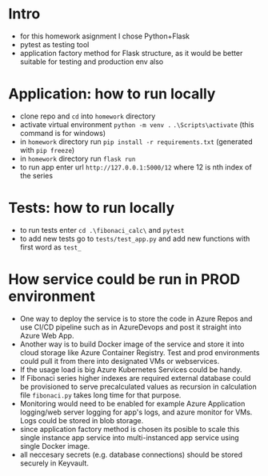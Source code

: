 # Intro

- for this homework asignment I chose Python+Flask
- pytest as testing tool
- application factory method for Flask structure, as it would be better suitable for testing and production env also


# Application: how to run locally

- clone repo and `cd` into `homework` directory
- activate virtual environment `python -m venv .`
`.\Scripts\activate` (this command is for windows)
- in `homework` directory run `pip install -r requirements.txt` (generated with `pip freeze`)
- in `homework` directory run `flask run`
- to run app enter url `http://127.0.0.1:5000/12` where 12 is nth index of the series


# Tests: how to run locally

- to run tests enter `cd .\fibonaci_calc\` and `pytest`
- to add new tests go to `tests/test_app.py` and add new functions with first word as `test_`


# How service could be run in PROD environment

- One way to deploy the service is to store the code in Azure Repos and use CI/CD pipeline such as in AzureDevops and post it straight into Azure Web App.
- Another way is to build Docker image of the service and store it into cloud storage like Azure Container Registry. Test and prod environments could pull it from there into designated VMs or webservices.
- If the usage load is big Azure Kubernetes Services could be handy.
- If Fibonaci series higher indexes are required external database could be provisioned to serve precalculated values as
recursion in calculation file `fibonaci.py` takes long time for that purpose.
- Monitoring would need to be enabled for example Azure Application logging/web server logging for app's logs, and azure monitor for VMs. Logs could be stored in blob storage.
- since application factory method is chosen its posible to scale this single instance app service into multi-instanced app service using single Docker image.
- all neccesary secrets (e.g. database connections) should be stored securely in Keyvault.

